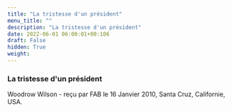 ```yaml
---
title: "La tristesse d'un président"
menu_title: ""
description: "La tristesse d'un président"
date: 2022-06-01 06:00:01+00:106
draft: False
hidden: True
weight:
---
```

### La tristesse d'un président

Woodrow Wilson - reçu par FAB le 16 Janvier 2010, Santa Cruz, Californie, USA.



